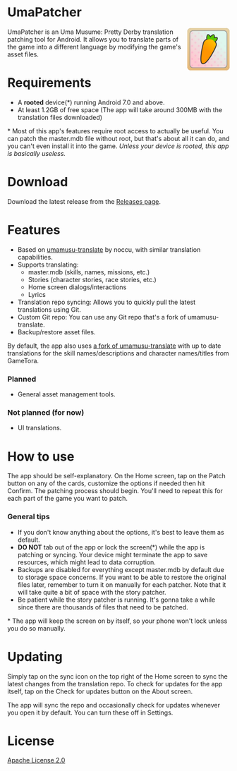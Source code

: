 # UmaPatcher
<img align="right" width="96" height="96" src="app/src/main/res/mipmap-xxhdpi/ic_launcher.webp">

UmaPatcher is an Uma Musume: Pretty Derby translation patching tool for Android. It allows you to
translate parts of the game into a different language by modifying the game's asset files.

# Requirements
- A **rooted** device(*) running Android 7.0 and above.
- At least 1.2GB of free space (The app will take around 300MB with the translation files downloaded)

\* Most of this app's features require root access to actually be useful. You can patch the master.mdb
file without root, but that's about all it can do, and you can't even install it into the game. *Unless
your device is rooted, this app is basically useless.*

# Download
Download the latest release from the [Releases page](https://github.com/LeadRDRK/UmaPatcher/releases).

# Features
- Based on [umamusu-translate](https://github.com/noccu/umamusu-translate/tree/master) by noccu, with similar translation capabilities.
- Supports translating:
  - master.mdb (skills, names, missions, etc.)
  - Stories (character stories, race stories, etc.)
  - Home screen dialogs/interactions
  - Lyrics
- Translation repo syncing: Allows you to quickly pull the latest translations using Git.
- Custom Git repo: You can use any Git repo that's a fork of umamusu-translate.
- Backup/restore asset files.

By default, the app also uses [a fork of umamusu-translate](https://github.com/LeadRDRK/umamusu-translate)
with up to date translations for the skill names/descriptions and character names/titles from GameTora.

### Planned
- General asset management tools.

### Not planned (for now)
- UI translations.

# How to use
The app should be self-explanatory. On the Home screen, tap on the Patch button on any of the cards,
customize the options if needed then hit Confirm. The patching process should begin. You'll need to
repeat this for each part of the game you want to patch.

### General tips
- If you don't know anything about the options, it's best to leave them as default.
- **DO NOT** tab out of the app or lock the screen(*) while the app is patching or syncing. Your device
might terminate the app to save resources, which might lead to data corruption.
- Backups are disabled for everything except master.mdb by default due to storage space concerns. If you want
to be able to restore the original files later, remember to turn it on manually for each patcher. Note
that it will take quite a bit of space with the story patcher.
- Be patient while the story patcher is running. It's gonna take a while since there are thousands of files that
need to be patched.

\* The app will keep the screen on by itself, so your phone won't lock unless you do so manually.

# Updating
Simply tap on the sync icon on the top right of the Home screen to sync the latest changes from the
translation repo. To check for updates for the app itself, tap on the Check for updates button on the
About screen.

The app will sync the repo and occasionally check for updates whenever you open it by default.
You can turn these off in Settings.

# License
[Apache License 2.0](LICENSE)